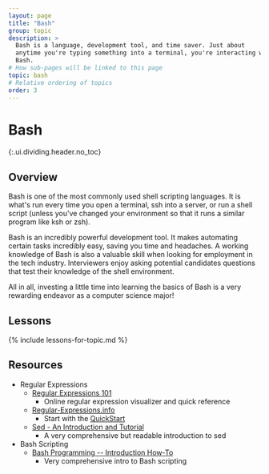 ```yaml
---
layout: page
title: "Bash"
group: topic
description: >
  Bash is a language, development tool, and time saver. Just about
  anytime you're typing something into a terminal, you're interacting with
  Bash.
# How sub-pages will be linked to this page
topic: bash
# Relative ordering of topics
order: 3
---
```



# Bash
{:.ui.dividing.header.no_toc}

## Overview

Bash is one of the most commonly used shell scripting languages. It is what's
run every time you open a terminal, ssh into a server, or run a shell script
(unless you've changed your environment so that it runs a similar program like
ksh or zsh).

Bash is an incredibly powerful development tool. It makes automating certain
tasks incredibly easy, saving you time and headaches. A working knowledge of
Bash is also a valuable skill when looking for employment in the tech industry.
Interviewers enjoy asking potential candidates questions that test their
knowledge of the shell environment.

All in all, investing a little time into learning the basics of Bash is a very
rewarding endeavor as a computer science major!

## Lessons

{% include lessons-for-topic.md %}

## Resources

- Regular Expressions
  - [Regular Expressions 101][regex101]
    - Online regular expression visualizer and quick reference
  - [Regular-Expressions.info][regex-info]
    - Start with the [QuickStart][regex-info-qs]
  - [Sed - An Introduction and Tutorial][sed]
    - A very comprehensive but readable introduction to sed
- Bash Scripting
  - [Bash Programming -- Introduction How-To][tldpbash]
    - Very comprehensive intro to Bash scripting

[regex101]: https://regex101.com/
[regex-info]: http://www.regular-expressions.info/
[regex-info-qs]: http://www.regular-expressions.info/quickstart.html
[sed]: http://www.grymoire.com/Unix/Sed.html
[tldpbash]: http://tldp.org/HOWTO/Bash-Prog-Intro-HOWTO.html
